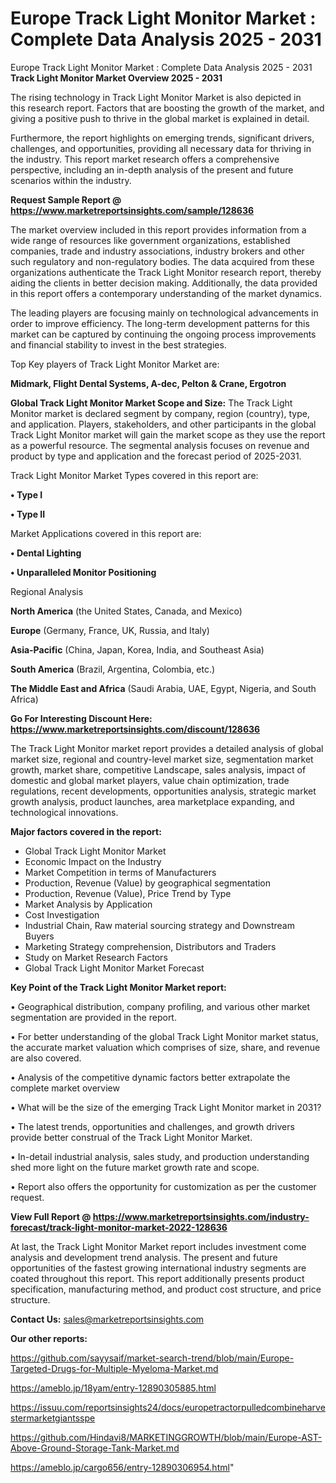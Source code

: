 # Europe Track Light Monitor Market : Complete Data Analysis 2025 - 2031
Europe Track Light Monitor Market : Complete Data Analysis 2025 - 2031
<Strong> Track Light Monitor Market Overview 2025 - 2031</strong>

The rising technology in Track Light Monitor Market is also depicted in this research report. Factors that are boosting the growth of the market, and giving a positive push to thrive in the global market is explained in detail.

Furthermore, the report highlights on emerging trends, significant drivers, challenges, and opportunities, providing all necessary data for thriving in the industry. This report market research offers a comprehensive perspective, including an in-depth analysis of the present and future scenarios within the industry.

<strong>Request Sample Report @ <a href=https://www.marketreportsinsights.com/sample/128636>https://www.marketreportsinsights.com/sample/128636</a></strong>

The market overview included in this report provides information from a wide range of resources like government organizations, established companies, trade and industry associations, industry brokers and other such regulatory and non-regulatory bodies. The data acquired from these organizations authenticate the Track Light Monitor research report, thereby aiding the clients in better decision making. Additionally, the data provided in this report offers a contemporary understanding of the market dynamics.

The leading players are focusing mainly on technological advancements in order to improve efficiency. The long-term development patterns for this market can be captured by continuing the ongoing process improvements and financial stability to invest in the best strategies.

Top Key players of Track Light Monitor Market are:

<strong>Midmark, Flight Dental Systems, A-dec, Pelton & Crane, Ergotron</strong>

<strong><b>Global Track Light Monitor Market Scope and Size:</b></strong>
The Track Light Monitor market is declared segment by company, region (country), type, and application. Players, stakeholders, and other participants in the global Track Light Monitor market will gain the market scope as they use the report as a powerful resource. The segmental analysis focuses on revenue and product by type and application and the forecast period of 2025-2031.

Track Light Monitor Market Types covered in this report are:

<strong>• Type I

• Type II</strong>

Market Applications covered in this report are:

<strong>• Dental Lighting

• Unparalleled Monitor Positioning</strong> 

Regional Analysis

<strong>North America</strong> (the United States, Canada, and Mexico)

<strong>Europe</strong> (Germany, France, UK, Russia, and Italy)

<strong>Asia-Pacific</strong> (China, Japan, Korea, India, and Southeast Asia)

<strong>South America</strong> (Brazil, Argentina, Colombia, etc.)

<strong>The Middle East and Africa</strong> (Saudi Arabia, UAE, Egypt, Nigeria, and South Africa)

<strong>Go For Interesting Discount Here: <a href=https://www.marketreportsinsights.com/discount/128636>https://www.marketreportsinsights.com/discount/128636</a></strong>

The Track Light Monitor market report provides a detailed analysis of global market size, regional and country-level market size, segmentation market growth, market share, competitive Landscape, sales analysis, impact of domestic and global market players, value chain optimization, trade regulations, recent developments, opportunities analysis, strategic market growth analysis, product launches, area marketplace expanding, and technological innovations.

<strong><b>Major factors covered in the report:</b></strong>
<ul>
  <li>Global Track Light Monitor Market </li>
  <li>Economic Impact on the Industry</li>
  <li>Market Competition in terms of Manufacturers</li>
  <li>Production, Revenue (Value) by geographical segmentation</li>
  <li>Production, Revenue (Value), Price Trend by Type</li>
  <li>Market Analysis by Application</li>
  <li>Cost Investigation</li>
  <li>Industrial Chain, Raw material sourcing strategy and Downstream Buyers</li>
  <li>Marketing Strategy comprehension, Distributors and Traders</li>
  <li>Study on Market Research Factors</li>
  <li>Global Track Light Monitor Market Forecast</li>
</ul>

<strong><b>Key Point of the Track Light Monitor Market report:</b></strong>

• Geographical distribution, company profiling, and various other market segmentation are provided in the report.

• For better understanding of the global Track Light Monitor market status, the accurate market valuation which comprises of size, share, and revenue are also covered.

• Analysis of the competitive dynamic factors better extrapolate the complete market overview

• What will be the size of the emerging Track Light Monitor market in 2031?

• The latest trends, opportunities and challenges, and growth drivers provide better construal of the Track Light Monitor Market.

• In-detail industrial analysis, sales study, and production understanding shed more light on the future market growth rate and scope.

• Report also offers the opportunity for customization as per the customer request.

<strong><b>View Full Report @ <a href=https://www.marketreportsinsights.com/industry-forecast/track-light-monitor-market-2022-128636>https://www.marketreportsinsights.com/industry-forecast/track-light-monitor-market-2022-128636</a></b></strong>


At last, the Track Light Monitor Market report includes investment come analysis and development trend analysis. The present and future opportunities of the fastest growing international industry segments are coated throughout this report. This report additionally presents product specification, manufacturing method, and product cost structure, and price structure.

<strong>Contact Us:</strong>
sales@marketreportsinsights.com

<strong>Our other reports:</strong>

<a href=https://github.com/sayysaif/market-search-trend/blob/main/Europe-Targeted-Drugs-for-Multiple-Myeloma-Market.md>https://github.com/sayysaif/market-search-trend/blob/main/Europe-Targeted-Drugs-for-Multiple-Myeloma-Market.md</a>

<a href=https://ameblo.jp/18yam/entry-12890305885.html>https://ameblo.jp/18yam/entry-12890305885.html</a>

<a href=https://issuu.com/reportsinsights24/docs/europetractorpulledcombineharvestermarketgiantsspe>https://issuu.com/reportsinsights24/docs/europetractorpulledcombineharvestermarketgiantsspe</a>

<a href=https://github.com/Hindavi8/MARKETINGGROWTH/blob/main/Europe-AST-Above-Ground-Storage-Tank-Market.md>https://github.com/Hindavi8/MARKETINGGROWTH/blob/main/Europe-AST-Above-Ground-Storage-Tank-Market.md</a>

<a href=https://ameblo.jp/cargo656/entry-12890306954.html>https://ameblo.jp/cargo656/entry-12890306954.html</a>"
